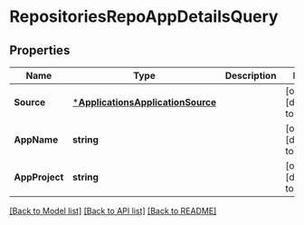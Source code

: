 # RepositoriesRepoAppDetailsQuery

## Properties
Name | Type | Description | Notes
------------ | ------------- | ------------- | -------------
**Source** | [***ApplicationsApplicationSource**](applicationsApplicationSource.md) |  | [optional] [default to null]
**AppName** | **string** |  | [optional] [default to null]
**AppProject** | **string** |  | [optional] [default to null]

[[Back to Model list]](../README.md#documentation-for-models) [[Back to API list]](../README.md#documentation-for-api-endpoints) [[Back to README]](../README.md)

